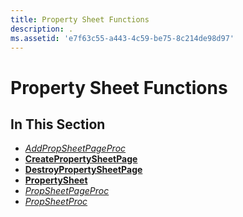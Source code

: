 ```yaml
---
title: Property Sheet Functions
description: .
ms.assetid: 'e7f63c55-a443-4c59-be75-8c214de98d97'
---
```


# Property Sheet Functions

## In This Section

-   [*AddPropSheetPageProc*](addpropsheetpageproc.md)
-   [**CreatePropertySheetPage**](createpropertysheetpage.md)
-   [**DestroyPropertySheetPage**](destroypropertysheetpage.md)
-   [**PropertySheet**](propertysheet.md)
-   [*PropSheetPageProc*](propsheetpageproc.md)
-   [*PropSheetProc*](propsheetproc.md)

 

 




